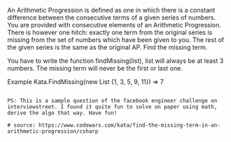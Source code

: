 An Arithmetic Progression is defined as one in which there is a constant difference between the consecutive terms of a given series of numbers. You are provided with consecutive elements of an Arithmetic Progression. There is however one hitch: exactly one term from the original series is missing from the set of numbers which have been given to you. The rest of the given series is the same as the original AP. Find the missing term.

You have to write the function findMissing(list), list will always be at least 3 numbers. The missing term will never be the first or last one.

Example
Kata.FindMissing(new List<int> {1, 3, 5, 9, 11}) => 7
```

PS: This is a sample question of the facebook engineer challenge on interviewstreet. I found it quite fun to solve on paper using math, derive the algo that way. Have fun!

# source: https://www.codewars.com/kata/find-the-missing-term-in-an-arithmetic-progression/csharp